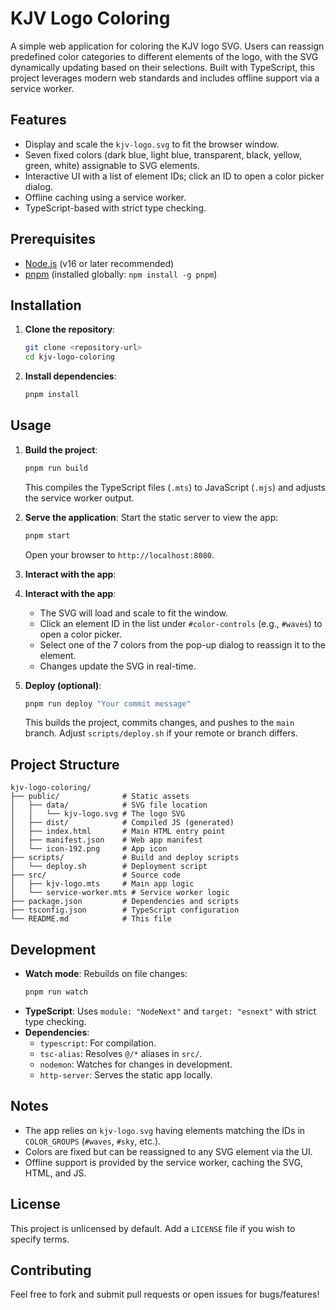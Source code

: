 # KJV Logo Coloring

A simple web application for coloring the KJV logo SVG. Users can reassign predefined color categories to different elements of the logo, with the SVG dynamically updating based on their selections. Built with TypeScript, this project leverages modern web standards and includes offline support via a service worker.

## Features
- Display and scale the `kjv-logo.svg` to fit the browser window.
- Seven fixed colors (dark blue, light blue, transparent, black, yellow, green, white) assignable to SVG elements.
- Interactive UI with a list of element IDs; click an ID to open a color picker dialog.
- Offline caching using a service worker.
- TypeScript-based with strict type checking.

## Prerequisites
- [Node.js](https://nodejs.org/) (v16 or later recommended)
- [pnpm](https://pnpm.io/) (installed globally: `npm install -g pnpm`)

## Installation
1. **Clone the repository**:
   ```bash
   git clone <repository-url>
   cd kjv-logo-coloring
   ```

2. **Install dependencies**:
   ```bash
   pnpm install
   ```

## Usage
1. **Build the project**:
   ```bash
   pnpm run build
   ```
   This compiles the TypeScript files (`.mts`) to JavaScript (`.mjs`) and adjusts the service worker output.

2. **Serve the application**:
   Start the static server to view the app:
   ```bash
   pnpm start
   ```
   Open your browser to `http://localhost:8080`.

3. **Interact with the app**:
3. **Interact with the app**:
   - The SVG will load and scale to fit the window.
   - Click an element ID in the list under `#color-controls` (e.g., `#waves`) to open a color picker.
   - Select one of the 7 colors from the pop-up dialog to reassign it to the element.
   - Changes update the SVG in real-time.

4. **Deploy (optional)**:
   ```bash
   pnpm run deploy "Your commit message"
   ```
   This builds the project, commits changes, and pushes to the `main` branch. Adjust `scripts/deploy.sh` if your remote or branch differs.

## Project Structure
```
kjv-logo-coloring/
├── public/              # Static assets
│   ├── data/            # SVG file location
│   │   └── kjv-logo.svg # The logo SVG
│   ├── dist/            # Compiled JS (generated)
│   ├── index.html       # Main HTML entry point
│   ├── manifest.json    # Web app manifest
│   └── icon-192.png     # App icon
├── scripts/             # Build and deploy scripts
│   └── deploy.sh        # Deployment script
├── src/                 # Source code
│   ├── kjv-logo.mts     # Main app logic
│   └── service-worker.mts # Service worker logic
├── package.json         # Dependencies and scripts
├── tsconfig.json        # TypeScript configuration
└── README.md            # This file
```

## Development
- **Watch mode**: Rebuilds on file changes:
  ```bash
  pnpm run watch
  ```
- **TypeScript**: Uses `module: "NodeNext"` and `target: "esnext"` with strict type checking.
- **Dependencies**:
  - `typescript`: For compilation.
  - `tsc-alias`: Resolves `@/*` aliases in `src/`.
  - `nodemon`: Watches for changes in development.
  - `http-server`: Serves the static app locally.

## Notes
- The app relies on `kjv-logo.svg` having elements matching the IDs in `COLOR_GROUPS` (`#waves`, `#sky`, etc.).
- Colors are fixed but can be reassigned to any SVG element via the UI.
- Offline support is provided by the service worker, caching the SVG, HTML, and JS.

## License
This project is unlicensed by default. Add a `LICENSE` file if you wish to specify terms.

## Contributing
Feel free to fork and submit pull requests or open issues for bugs/features!